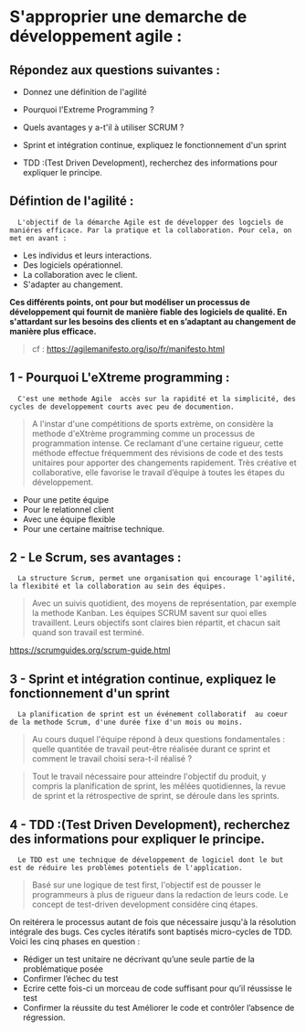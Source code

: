 # S'approprier une demarche de développement agile : 


 ## Répondez aux questions suivantes :

   *  Donnez une définition de l'agilité

   * Pourquoi l'Extreme Programming ?

   * Quels avantages y a-t'il à utiliser SCRUM ?

   * Sprint et intégration continue, expliquez le fonctionnement d'un sprint

   * TDD :(Test Driven Development), recherchez des informations pour expliquer le principe.




 ## Défintion de l'agilité  : 
      L'objectif de la démarche Agile est de développer des logciels de maniéres efficace. Par la pratique et la collaboration. Pour cela, on met en avant : 
    
   - Les individus et leurs interactions.
   -  Des logiciels opérationnel.
   - La collaboration avec le client.
   - S'adapter au changement.

**Ces différents points, ont pour but  modéliser un processus de développement qui fournit de manière fiable des logiciels de qualité. En s'attardant sur les  besoins des clients et en s’adaptant au changement de manière plus efficace.**

> cf : https://agilemanifesto.org/iso/fr/manifesto.html




##  1 - Pourquoi L'eXtreme programming : 

      C'est une methode Agile  accès sur la rapidité et la simplicité, des cycles de developpement courts avec peu de documention.
>A l'instar d'une compétitions de sports extrème, on considère la methode d'eXtrème programming comme un processus de programmation intense. 
Ce reclamant d'une certaine rigueur,  cette  méthode effectue fréquemment des révisions de code et des tests unitaires pour apporter des changements rapidement. Très créative et collaborative, elle favorise le travail d’équipe à toutes les étapes du développement.
 - Pour une petite équipe 
- Pour le relationnel client
- Avec une équipe flexible
- Pour une certaine maitrise technique.


## 2 - Le Scrum, ses avantages : 

      La structure Scrum, permet une organisation qui encourage l'agilité, la flexibité et la collaboration au sein des équipes. 
>Avec un suivis quotidient, des moyens de représentation,  par exemple la methode Kanban. Les équipes SCRUM savent sur quoi elles travaillent. Leurs objectifs sont claires bien répartit, et chacun sait quand son travail est terminé. 


https://scrumguides.org/scrum-guide.html

## 3 - Sprint et intégration continue, expliquez le fonctionnement d'un sprint

      La planification de sprint est un événement collaboratif  au coeur de la methode Scrum, d'une durée fixe d'un mois ou moins.

>Au cours duquel l'équipe répond à deux questions fondamentales : quelle quantitée de travail peut-être réalisée durant ce sprint et comment le travail choisi sera-t-il réalisé ?

>Tout le travail nécessaire pour atteindre l'objectif du produit, y compris la planification de sprint, les mêlées quotidiennes, la revue de sprint et la rétrospective de sprint, se déroule dans les sprints.






## 4 -  TDD :(Test Driven Development), recherchez des informations pour expliquer le principe.




      Le TDD est une technique de développement de logiciel dont le but est de réduire les problèmes potentiels de l'application.
>Basé sur une logique de test first, l'objectif est de pousser le programmeurs à plus de rigueur dans la redaction de leurs code.
Le concept de test-driven development considére cinq étapes. 

 On reitérera le processus autant de fois que nécessaire jusqu'à la résolution intégrale des bugs. Ces cycles itératifs sont baptisés micro-cycles de TDD. Voici les cinq phases en question :

 - Rédiger un test unitaire ne décrivant qu’une seule partie de la problématique posée
 - Confirmer l’échec du test
 - Ecrire cette fois-ci un morceau de code suffisant pour qu’il réussisse le test
 - Confirmer la réussite du test
Améliorer le code et contrôler l’absence de régression.
